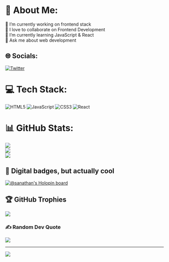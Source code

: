 # 💫 About Me:
🔭 I’m currently working on frontend stack <br>🤝 I love to collaborate on Frontend Development <br>🌱 I’m currently learning JavaScript & React<br>💬 Ask me about web development<br>


## 🌐 Socials:
[![Twitter](https://img.shields.io/badge/Twitter-%231DA1F2.svg?logo=Twitter&logoColor=white)](https://twitter.com/Sanathan_) 

# 💻 Tech Stack:
![HTML5](https://img.shields.io/badge/html5-%23E34F26.svg?style=for-the-badge&logo=html5&logoColor=white) ![JavaScript](https://img.shields.io/badge/javascript-%23323330.svg?style=for-the-badge&logo=javascript&logoColor=%23F7DF1E) ![CSS3](https://img.shields.io/badge/css3-%231572B6.svg?style=for-the-badge&logo=css3&logoColor=white) ![React](https://img.shields.io/badge/react-%2320232a.svg?style=for-the-badge&logo=react&logoColor=%2361DAFB)
# 📊 GitHub Stats:
![](https://github-readme-stats.vercel.app/api?username=sanathan-git&theme=react&hide_border=false&include_all_commits=true&count_private=true)<br/>
![](https://github-readme-streak-stats.herokuapp.com/?user=sanathan-git&theme=react&hide_border=false)<br/>
![](https://github-readme-stats.vercel.app/api/top-langs/?username=sanathan-git&theme=react&hide_border=false&include_all_commits=true&count_private=true&layout=compact)

## 🦖 Digital badges, but actually cool
[![@sanathan's Holopin board](https://holopin.me/sanathan)](https://holopin.io/@sanathan)

## 🏆 GitHub Trophies
![](https://github-profile-trophy.vercel.app/?username=sanathan-git&theme=radical&no-frame=false&no-bg=true&margin-w=4)

### ✍️ Random Dev Quote
![](https://quotes-github-readme.vercel.app/api?type=horizontal&theme=radical)

---
[![](https://visitcount.itsvg.in/api?id=sanathan-git&icon=9&color=10)](https://visitcount.itsvg.in)

